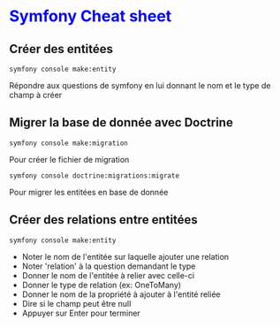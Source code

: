 # <h1 style="color:blue">Symfony Cheat sheet</h1>


## Créer des entitées

```
symfony console make:entity
```

Répondre aux questions de symfony en lui donnant le nom et le type de champ à créer

## Migrer la base de donnée avec Doctrine

```
symfony console make:migration
```

Pour créer le fichier de migration
```
symfony console doctrine:migrations:migrate
```

Pour migrer les entitées en base de donnée

## Créer des relations entre entitées

```
symfony console make:entity
```

* Noter le nom de l'entitée sur laquelle ajouter une relation
* Noter 'relation' à la question demandant le type
* Donner le nom de l'entitée à relier avec celle-ci
* Donner le type de relation (ex: OneToMany)
* Donner le nom de la propriété à ajouter à l'entité reliée
* Dire si le champ peut être null
* Appuyer sur Enter pour terminer